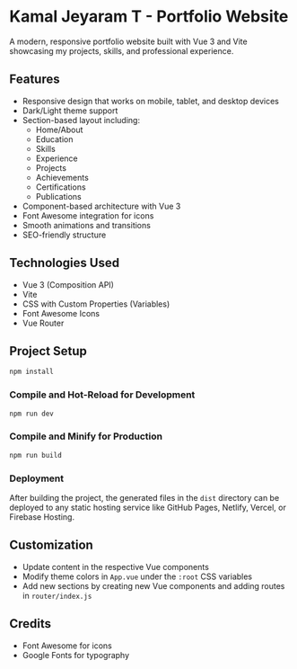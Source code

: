 # Kamal Jeyaram T - Portfolio Website

A modern, responsive portfolio website built with Vue 3 and Vite showcasing my projects, skills, and professional experience.

## Features

- Responsive design that works on mobile, tablet, and desktop devices
- Dark/Light theme support
- Section-based layout including:
  - Home/About
  - Education
  - Skills
  - Experience
  - Projects
  - Achievements
  - Certifications
  - Publications
- Component-based architecture with Vue 3
- Font Awesome integration for icons
- Smooth animations and transitions
- SEO-friendly structure

## Technologies Used

- Vue 3 (Composition API)
- Vite
- CSS with Custom Properties (Variables)
- Font Awesome Icons
- Vue Router

## Project Setup

```sh
npm install
```

### Compile and Hot-Reload for Development

```sh
npm run dev
```

### Compile and Minify for Production

```sh
npm run build
```

### Deployment

After building the project, the generated files in the `dist` directory can be deployed to any static hosting service like GitHub Pages, Netlify, Vercel, or Firebase Hosting.

## Customization

- Update content in the respective Vue components
- Modify theme colors in `App.vue` under the `:root` CSS variables
- Add new sections by creating new Vue components and adding routes in `router/index.js`

## Credits

- Font Awesome for icons
- Google Fonts for typography

